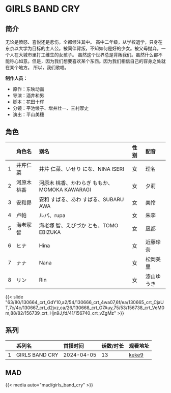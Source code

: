 # GIRLS BAND CRY


## 简介

无论是愤怒、喜悦还是悲伤，全都倾注其中。
高中二年级，从学校退学，只身在东京以大学为目标的主人公。被同伴背叛，不知如何是好的少女。被父母抛弃，一个人在大城市里打工维生的女孩子。
虽然这个世界总是背叛我们。虽然什么都不能称心如意。但是，因为我们想要喜欢某个东西。因为我们相信自己的容身之处就在某个地方。
所以，我们歌唱。

**制作人员：**
- 原作：东映动画
- 导演：酒井和男
- 脚本：花田十辉
- 分镜：平池绫子、增井壮一、三村厚史
- 演出：平山美穗

## 角色

|     |   角色名   |   别名  | 性别 |  配音  |
|:--- |:------  |:----      |:---  |:--   |
| 1 | 井芹仁菜 | 井芹 仁菜、いせり にな、NINA ISERI | 女 | 理名 |
| 2 | 河原木桃香 | 河原木 桃香、かわらぎ ももか、MOMOKA KAWARAGI | 女 | 夕莉 |
| 3 | 安和昴 | 安和 すばる、あわ すばる、SUBARU AWA | 女 | 美怜 |
| 4 | 卢帕 | ルパ、rupa | 女 | 朱李 |
| 5 | 海老冢智 | 海老塚 智、えびづか とも、TOMO EBIZUKA | 女 | 凪都 |
| 6 | ヒナ | Hina | 女 | 近藤玲奈 |
| 7 | ナナ | Nana | 女 | 松岡美里 |
| 8 | リン | Rin | 女 | 漆山ゆうき |

{{< slide "63/80/130664_crt_GdY10,a2/54/130666_crt_4wa07,6f/ea/130665_crt_CjaUT,7c/4c/130667_crt_d2jvz,ca/26/130668_crt_G7Auy,75/53/156738_crt_VeM0m,88/82/156739_crt_Hjn9J,fd/41/156740_crt_vZgMz" >}}

## 系列

|     |   系列名   |   首播时间  | 话数/时长  | 观看地址 |
|:---  |:------    |:----      |:---       |:---  |
| 1 | GIRLS BAND CRY | 2024-04-05 | 13 | [keke9](https://www.keke9.app/play/229071-32-295329.html)  |

<!--

## 配乐

{{< music auto="https://y.qq.com/n/yqq/album/.html" >}}


-->


## MAD

{{< media auto="mad/girls_band_cry" >}}
